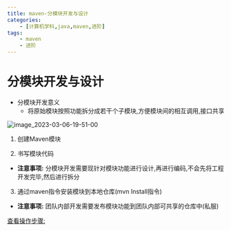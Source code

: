 ```yaml
---
title: maven-分模块开发与设计
categories:
    - [计算机学科,java,maven,进阶]
tags:
    - maven
    - 进阶
---
```


# 分模块开发与设计

- 分模块开发意义
    - 将原始模块按照功能拆分成若干个子模块,方便模块间的相互调用,接口共享

![![image_2023-03-06-19-51-00](https://raw.githubusercontent.com/PigPigLetsGo/imeages/master/image_2023-03-06-19-51-00_20230307151022.png)](%E5%88%86%E6%A8%A1%E5%9D%97%E5%BC%80%E5%8F%91%E4%B8%8E%E8%AE%BE%E8%AE%A1_md_files/image_2023-03-06-19-51-00_20230307151022.png?v=1&type=image&token=V1:-lyw6lmVBYOQXPZG1YnwqISn0mSYIzaqpIdlWL6ntJw)

1. 创建Maven模块

2. 书写模块代码

- **注意事项:** 分模块开发需要现针对模块功能进行设计,再进行编码,不会先将工程开发完毕,然后进行拆分

3. 通过maven指令安装模块到本地仓库(mvn Install指令)

- **注意事项:** 团队内部开发需要发布模块功能到团队内部可共享的仓库中(私服)

[查看操作步骤:](https://pigpigletsgo.github.io/computer-science/java/maven/%E8%BF%9B%E9%98%B6/code/)
